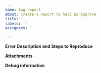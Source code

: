 ```yaml
---
name: Bug report
about: Create a report to help us improve
title: ''
labels: ''
assignees: ''

---
```


**Error Description and Steps to Reproduce**

<!--
Describe what problem occurred and what you expected to happen instead.

1. To reproduce this, open file '...'
2. Click on '....'
3. See error
-->

**Attachments**

<!--
If applicable, add screenshots to help explain your problem. Please also drag-drop any files necessary to show the error (rename the file extension from .ifc to .txt to upload). Private files can be uploaded to https://ifcopenshell.org/upload.html - only viewed by core developers and will be deleted afterwards.
-->

**Debug information**

<!--
If this is in Bonsai, paste the output from the Copy Debug Information option in Bonsai. It can be found under Quality and Coordination -> Quality Control -> Debug. If this is a general software issue, if relevant include details about IfcOpenShell version, operating system, Python version, etc.
-->
